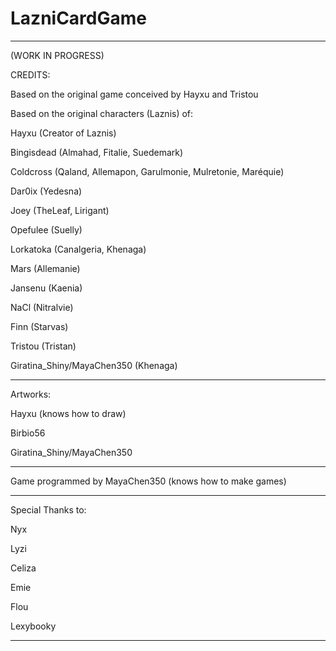 # LazniCardGame

-----
(WORK IN PROGRESS)


CREDITS:

Based on the original game conceived by Hayxu and Tristou

Based on the original characters (Laznis) of:


Hayxu (Creator of Laznis)

Bingisdead (Almahad, Fitalie, Suedemark)

Coldcross (Qaland, Allemapon, Garulmonie, Mulretonie, Maréquie)

Dar0ix (Yedesna)

Joey (TheLeaf, Lirigant)

Opefulee (Suelly)

Lorkatoka (Canalgeria, Khenaga)

Mars (Allemanie)

Jansenu (Kaenia)

NaCl (Nitralvie)

Finn (Starvas)

Tristou (Tristan)

Giratina_Shiny/MayaChen350 (Khenaga)

-----

Artworks:

Hayxu (knows how to draw)

Birbio56

Giratina_Shiny/MayaChen350


-----

Game programmed by MayaChen350 (knows how to make games)

-----

Special Thanks to:

Nyx

Lyzi

Celiza

Emie

Flou

Lexybooky

-----

